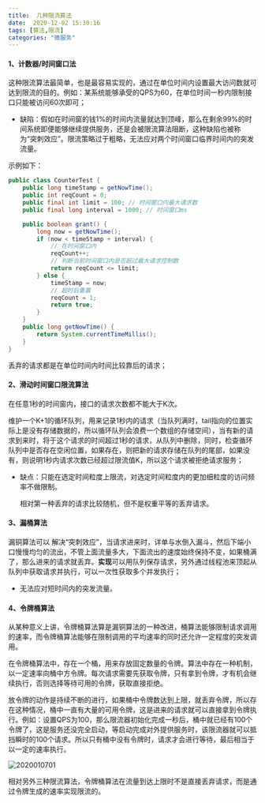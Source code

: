 ```yaml
---
title:  几种限流算法 
date:  2020-12-02 15:30:16 
tags: [算法,限流] 
categories: "微服务"
---
```


#### 1、计数器/时间窗口法

这种限流算法最简单，也是最容易实现的，通过在单位时间内设置最大访问数就可达到限流的目的。例如：某系统能够承受的QPS为60，在单位时间一秒内限制接口只能被访问60次即可；

- 缺陷：假如在时间窗的钱1%的时间内流量就达到顶峰，那么在剩余99%的时间系统即便能够继续提供服务，还是会被限流算法阻断，这种缺陷也被称为“突刺效应”。限流策略过于粗略，无法应对两个时间窗口临界时间内的突发流量。

示例如下：

```java
public class CounterTest {
    public long timeStamp = getNowTime();
    public int reqCount = 0;
    public final int limit = 100; // 时间窗口内最大请求数
    public final long interval = 1000; // 时间窗口ms

    public boolean grant() {
        long now = getNowTime();
        if (now < timeStamp + interval) {
            // 在时间窗口内
            reqCount++;
            // 判断当前时间窗口内是否超过最大请求控制数
            return reqCount <= limit;
        } else {
            timeStamp = now;
            // 超时后重置
            reqCount = 1;
            return true;
        }
    }
    public long getNowTime() {
        return System.currentTimeMillis();
    }
}
```

丢弃的请求都是在单位时间内时间比较靠后的请求；

#### 2、滑动时间窗口限流算法

在任意1秒的时间窗内，接口的请求次数都不能大于K次。

维护一个K+1的循环队列，用来记录1秒内的请求（当队列满时，tail指向的位置实际上是没有存储数据的，所以循环队列会浪费一个数组的存储空间），当有新的请求到来时，将于这个请求的时间超过1秒的请求，从队列中删除，同时，检查循环队列中是否存在空闲位置，如果存在，则把新的请求存储在队列的尾部，如果没有，则说明1秒内请求次数已经超过限流值K，所以这个请求被拒绝请求服务；

- 缺点：只能在选定时间粒度上限流，对选定时间粒度内的更加细粒度的访问频率不做限制。

  相对第一种丢弃的请求比较随机，但不是权重平等的丢弃请求。

#### 3、漏桶算法

漏铜算法可以 解决“突刺效应”，当请求进来时，详单与水倒入漏斗，然后下端小口慢慢均匀的流出，不管上面流量多大，下面流出的速度始终保持不变，如果桶满了，那么进来的请求就丢弃。**实现**可以用队列保存请求，另外通过线程池来顶起从队列中获取请求并执行，可以一次性获取多个并发执行；

- 无法应对短时间内的突发流量。

#### 4、令牌桶算法

从某种意义上讲，令牌桶算法算是漏铜算法的一种改进，桶算法能够限制请求调用的速率，而令牌桶算法能够在限制调用的平均速率的同时还允许一定程度的突发调用。



在令牌桶算法中，存在一个桶，用来存放固定数量的令牌。算法中存在一种机制，以一定速率向桶中方令牌。每次请求需要先获取令牌，只有拿到令牌，才有机会继续执行，否则选择等待可用的令牌，获取直接拒绝。



放令牌的动作是持续不断的进行，如果桶中令牌数达到上限，就丢弃令牌，所以存在这种情况，桶中一直有大量的可用令牌，这是进来的请求就可以直接拿到令牌执行。例如：设置QPS为100，那么限流器初始化完成一秒后，桶中就已经有100个令牌了，这是服务还没完全启动，等启动完成对外提供服务时，该限流器就可以抵挡瞬时的100个请求。所以只有桶中没有令牌时，请求才会进行等待，最后相当于以一定的速率执行。

![2020010701](/blog/images/2020010701.png)

相对另外三种限流算法，令牌桶算法在流量到达上限时不是直接丢弃请求，而是通过令牌生成的速率实现限流的。